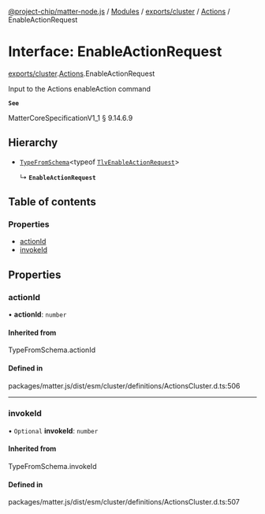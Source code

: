 [@project-chip/matter-node.js](../README.md) / [Modules](../modules.md) / [exports/cluster](../modules/exports_cluster.md) / [Actions](../modules/exports_cluster.Actions.md) / EnableActionRequest

# Interface: EnableActionRequest

[exports/cluster](../modules/exports_cluster.md).[Actions](../modules/exports_cluster.Actions.md).EnableActionRequest

Input to the Actions enableAction command

**`See`**

MatterCoreSpecificationV1_1 § 9.14.6.9

## Hierarchy

- [`TypeFromSchema`](../modules/exports_tlv.md#typefromschema)\<typeof [`TlvEnableActionRequest`](../modules/exports_cluster.Actions.md#tlvenableactionrequest)\>

  ↳ **`EnableActionRequest`**

## Table of contents

### Properties

- [actionId](exports_cluster.Actions.EnableActionRequest.md#actionid)
- [invokeId](exports_cluster.Actions.EnableActionRequest.md#invokeid)

## Properties

### actionId

• **actionId**: `number`

#### Inherited from

TypeFromSchema.actionId

#### Defined in

packages/matter.js/dist/esm/cluster/definitions/ActionsCluster.d.ts:506

___

### invokeId

• `Optional` **invokeId**: `number`

#### Inherited from

TypeFromSchema.invokeId

#### Defined in

packages/matter.js/dist/esm/cluster/definitions/ActionsCluster.d.ts:507
